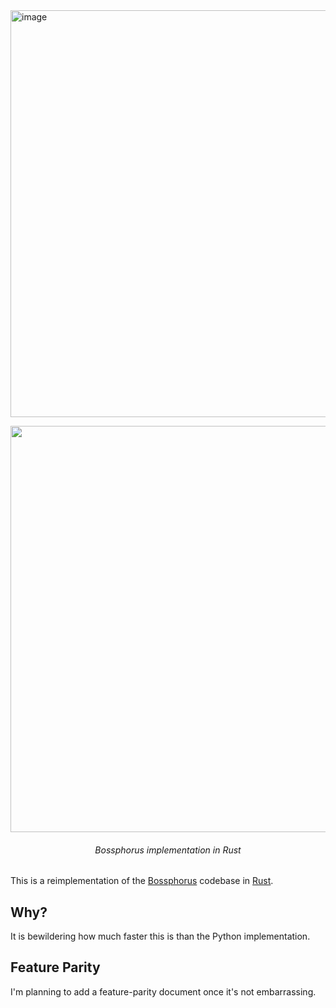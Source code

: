 <img width="651" alt="image" src="">

<p align=center><img align=center src='https://user-images.githubusercontent.com/693511/77836507-0fc11300-712d-11ea-83a4-0c14b674378e.png' width=650 /></p>
<h6 align=center>Bossphorus implementation in Rust</h6>

This is a reimplementation of the [Bossphorus](https://github.com/aplbrain/bossphorus) codebase in [Rust](https://www.rust-lang.org/).

## Why?

It is bewildering how much faster this is than the Python implementation.

## Feature Parity

I'm planning to add a feature-parity document once it's not embarrassing.
